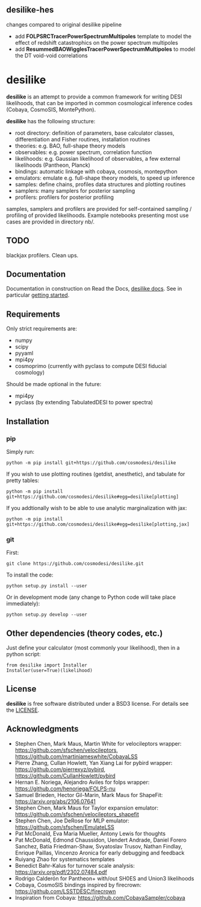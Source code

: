 ## desilike-hes

changes compared to original desilike pipeline
   - add __FOLPSRCTracerPowerSpectrumMultipoles__ template to model the effect of redshift catastrophics on the power spectrum multipoles
   - add __ResummedBAOWigglesTracerPowerSpectrumMultipoles__ to model the DT void-void correlations


# desilike

**desilike** is an attempt to provide a common framework for writing DESI likelihoods,
that can be imported in common cosmological inference codes (Cobaya, CosmoSIS, MontePython).

**desilike** has the following structure:

  - root directory: definition of parameters, base calculator classes, differentiation and Fisher routines, installation routines
  - theories: e.g. BAO, full-shape theory models
  - observables: e.g. power spectrum, correlation function
  - likelihoods: e.g. Gaussian likelihood of observables, a few external likelihoods (Pantheon, Planck)
  - bindings: automatic linkage with cobaya, cosmosis, montepython
  - emulators: emulate e.g. full-shape theory models, to speed up inference
  - samples: define chains, profiles data structures and plotting routines
  - samplers: many samplers for posterior sampling
  - profilers: profilers for posterior profiling

samples, samplers and profilers are provided for self-contained sampling / profiling of provided likelihoods.
Example notebooks presenting most use cases are provided in directory nb/.

## TODO

blackjax profilers.
Clean ups.

## Documentation

Documentation in construction on Read the Docs, [desilike docs](https://desilike.readthedocs.io/).
See in particular [getting started](https://desilike.readthedocs.io/en/latest/user/getting_started.html).

## Requirements

Only strict requirements are:

  - numpy
  - scipy
  - pyyaml
  - mpi4py
  - cosmoprimo (currently with pyclass to compute DESI fiducial cosmology)

Should be made optional in the future:
  - mpi4py
  - pyclass (by extending TabulatedDESI to power spectra)

## Installation

### pip

Simply run:
```
python -m pip install git+https://github.com/cosmodesi/desilike
```
If you wish to use plotting routines (getdist, anesthetic), and tabulate for pretty tables:
```
python -m pip install git+https://github.com/cosmodesi/desilike#egg=desilike[plotting]
```
If you addtionally wish to be able to use analytic marginalization with jax:
```
python -m pip install git+https://github.com/cosmodesi/desilike#egg=desilike[plotting,jax]
```

### git

First:
```
git clone https://github.com/cosmodesi/desilike.git
```
To install the code:
```
python setup.py install --user
```
Or in development mode (any change to Python code will take place immediately):
```
python setup.py develop --user
```

## Other dependencies (theory codes, etc.)

Just define your calculator (most commonly your likelihood), then in a python script:
```
from desilike import Installer
Installer(user=True)(likelihood)
```

## License

**desilike** is free software distributed under a BSD3 license. For details see the [LICENSE](https://github.com/cosmodesi/desilike/blob/main/LICENSE).


## Acknowledgments

- Stephen Chen, Mark Maus, Martin White for velocileptors wrapper: https://github.com/sfschen/velocileptors, https://github.com/martinjameswhite/CobayaLSS
- Pierre Zhang, Cullan Howlett, Yan Xiang Lai for pybird wrapper: https://github.com/pierrexyz/pybird, https://github.com/CullanHowlett/pybird
- Hernan E. Noriega, Alejandro Aviles for folps wrapper: https://github.com/henoriega/FOLPS-nu
- Samuel Brieden, Hector Gil-Marin, Mark Maus for ShapeFit: https://arxiv.org/abs/2106.07641
- Stephen Chen, Mark Maus for Taylor expansion emulator: https://github.com/sfschen/velocileptors_shapefit
- Stephen Chen, Joe DeRose for MLP emulator: https://github.com/sfschen/EmulateLSS
- Pat McDonald, Eva Maria Mueller, Antony Lewis for thoughts
- Pat McDonald, Edmond Chaussidon, Uendert Andrade, Daniel Forero Sanchez, Batia Friedman-Shaw, Svyatoslav Trusov, Nathan Findlay, Enrique Paillas, Vincenzo Aronica for early debugging and feedback
- Ruiyang Zhao for systematics templates
- Benedict Bahr-Kalus for turnover scale analysis: https://arxiv.org/pdf/2302.07484.pdf
- Rodrigo Calderón for Pantheon+ with/out SH0ES and Union3 likelihoods
- Cobaya, CosmoSIS bindings inspired by firecrown: https://github.com/LSSTDESC/firecrown
- Inspiration from Cobaya: https://github.com/CobayaSampler/cobaya
